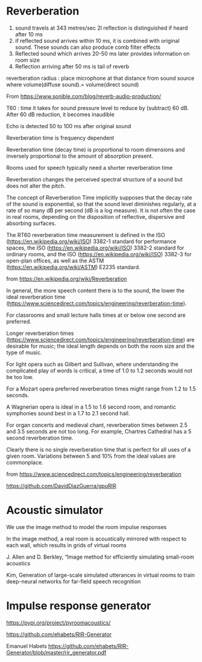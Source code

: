 
# Reverberation

1. sound travels at 343 metres/sec
2l reflection is distinguished if heard after 10 ms
3. if reflected sound arrives within 10 ms, it is combined with original sound.  These sounds can also produce comb filter effects
4. Reflected sound which arrives 20-50 ms later provides information on room size
5. Reflection arriving after 50 ms is tail of reverb

reverberation radius : place microphone at that distance from sound source where volume(diffuse sound).= volume(direct sound)
 
From https://www.sonible.com/blog/reverb-audio-production/

T60 : time it takes for sound pressure level to reduce by (subtract) 60 dB.  After 60 dB reduction, it becomes inaudible

Echo is detected 50 to 100 ms after original sound

Reverberation time is frequency dependent

Reverberation time (decay time) is proportional to room dimensions and inversely proportional to the amount of absorption present.

Rooms used for speech typically need a shorter reverberation time

Reverberation changes the perceived spectral structure of a sound but does not alter the pitch.

The concept of Reverberation Time implicitly supposes that the decay rate of the sound is exponential, so that the sound level diminishes regularly, at a rate of so many dB per second (dB is a log measure). It is not often the case in real rooms, depending on the disposition of reflective, dispersive and absorbing surfaces. 

The RT60 reverberation time measurement is defined in the ISO (https://en.wikipedia.org/wiki/ISO) 3382-1 standard for performance spaces, the ISO (https://en.wikipedia.org/wiki/ISO) 3382-2 standard for ordinary rooms, and the ISO (https://en.wikipedia.org/wiki/ISO) 3382-3 for open-plan offices, as well as the ASTM (https://en.wikipedia.org/wiki/ASTM) E2235 standard.

from https://en.wikipedia.org/wiki/Reverberation

In general, the more speech content there is to the sound, the lower the ideal reverberation time (https://www.sciencedirect.com/topics/engineering/reverberation-time).  

For classrooms and small lecture halls times at or below one second are preferred. 

Longer reverberation times (https://www.sciencedirect.com/topics/engineering/reverberation-time) are desirable for music; the ideal length depends on both the room size and the type of music. 

For light opera such as Gilbert and Sullivan, where understanding the complicated play of words is critical, a time of 1.0 to 1.2 seconds would not be too low.

 For a Mozart opera preferred reverberation times might range from 1.2 to 1.5 seconds. 

A Wagnerian opera is ideal in a 1.5 to 1.6 second room, and romantic symphonies sound best in a 1.7 to 2.1 second hall. 

For organ concerts and medieval chant, reverberation times between 2.5 and 3.5 seconds are not too long. For example, Chartres Cathedral has a 5 second reverberation time. 

Clearly there is no single reverberation time that is perfect for all uses of a given room. Variations between 5 and 10% from the ideal values are commonplace.

from https://www.sciencedirect.com/topics/engineering/reverberation

https://github.com/DavidDiazGuerra/gpuRIR

# Acoustic simulator

We use the image method to model the room impulse responses

In the image method, a real room is acoustically mirrored with respect to each wall, which results in grids of virtual rooms

J. Allen and D. Berkley, “Image method for efficiently simulating small-room acoustics

Kim, Generation of large-scale simulated utterances in virtual rooms to train deep-neural networks for far-field speech recognition


# Impulse response generator

https://pypi.org/project/pyroomacoustics/

https://github.com/ehabets/RIR-Generator

Emanuel Habets https://github.com/ehabets/RIR-Generator/blob/master/rir_generator.pdf

